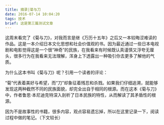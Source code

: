 ```yaml
---
title: 摘录|菊与刀
date: 2016-07-14 10:04:20
tags: 技术
brief: 这是第三篇测试文章
---
```


这周末看完了《菊与刀》，对我而言是继《万历十五年》之后又一本较晦涩难读的作品。这是一本介绍日本文化思想和社会价值观的书。因为最近通过一些日本电视剧和电影觉得这是一个很“神奇”的民族，在我看来有时候既认真谨慎又浮夸无厘头，很多行为在我看来无法理解，浑身上下透露出一种吸引你去更多了解他的气质。

为什么这本书叫《菊与刀》呢？引用一个读者的评论：

“菊”代表着美好与希望，而“刀”却象征着残忍和杀戮。如果我们仔细追溯，就能够发现这两种截然不同的民族面貌，却完全出自于相同的根源。而在这本《菊与刀》中，作者鲁思·本尼迪克特深入剖析了日本民族的特性，从而解读了其矛盾性的根源。

因为不是故事性的书籍，很多内容，观点容易遗忘掉，所以在这里记录一下，阅读过程中做的笔记。（下文较长）
